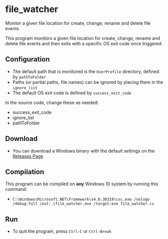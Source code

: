 # file_watcher
Monitor a given file location for create, change, rename and delete file events

This program monitors a given file location for create, change, rename and delete file events and
then exits with a specific OS exit code once triggered.

## Configuration

* The default path that is monitored is the `UserProfile` directory, defined by `pathToFolder`
* Paths (or partial paths, file names) can be ignored by placing them in the `ignore_list`
* The default OS exit code is defined by `success_exit_code`

In the source code, change these as needed:
* success_exit_code
* ignore_list
* pathToFolder

## Download
* You can download a Windows binary with the default settings on the [Releases Page](https://github.com/jftuga/file_watcher/releases)

## Compilation

This program can be compiled on **any** Windows 10 system by running this command:
* `C:\Windows\Microsoft.NET\Framework\v4.0.30319\csc.exe /nologo /debug:full /out:.\file_watcher.exe /target:exe file_watcher.cs`

## Run

* To quit the program, press `Ctrl-C` or `Ctrl-Break`
